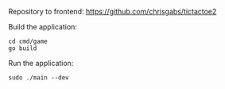 Repository to frontend: https://github.com/chrisgabs/tictactoe2

Build the application:
```
cd cmd/game
go build
```

Run the application:
```
sudo ./main --dev
```
